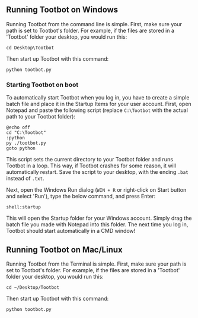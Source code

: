 ## Running Tootbot on Windows

Running Tootbot from the command line is simple. First, make sure your path is set to Tootbot's folder. For example, if the files are stored in a 'Tootbot' folder your desktop, you would run this:

```
cd Desktop\Tootbot
```

Then start up Tootbot with this command:

```
python tootbot.py
```

### Starting Tootbot on boot

To automatically start Tootbot when you log in, you have to create a simple batch file and place it in the Startup Items for your user account. First, open Notepad and paste the following script (replace `C:\Tootbot` with the actual path to your Tootbot folder):

```
@echo off
cd "C:\Tootbot"
:python
py ./tootbot.py
goto python
```

This script sets the current directory to your Tootbot folder and runs Tootbot in a loop. This way, if Tootbot crashes for some reason, it will automatically restart. Save the script to your desktop, with the ending `.bat` instead of `.txt`.

Next, open the Windows Run dialog (`WIN + R` or right-click on Start button and select 'Run'), type the below command, and press Enter:

```
shell:startup
```

This will open the Startup folder for your Windows account. Simply drag the batch file you made with Notepad into this folder. The next time you log in, Tootbot should start automatically in a CMD window!

## Running Tootbot on Mac/Linux

Running Tootbot from the Terminal is simple. First, make sure your path is set to Tootbot's folder. For example, if the files are stored in a 'Tootbot' folder your desktop, you would run this:

```
cd ~/Desktop/Tootbot
```

Then start up Tootbot with this command:

```
python tootbot.py
```